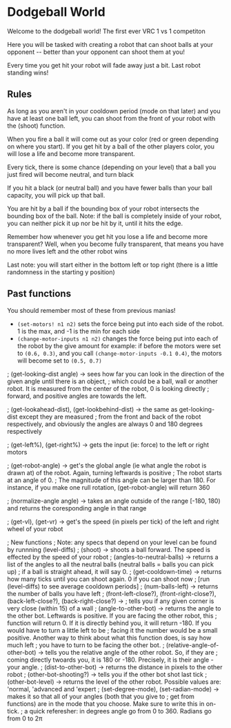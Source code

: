 # Dodgeball World

Welcome to the dodgeball world! The first ever VRC 1 vs 1 competiton

Here you will be tasked with creating a robot that can shoot balls at
your opponent -- better than your opponent can shoot them at you!

Every time you get hit your robot will fade away just a bit. Last
robot standing wins!

## Rules

As long as you aren't in your cooldown period (mode on that later) and
you have at least one ball left, you can shoot from the front of your
robot with the (shoot) function.

When you fire a ball it will come out as your color (red or green
depending on where you start). If you get hit by a ball of the other
players color, you will lose a life and become more transparent.

Every tick, there is some chance (depending on your level) that a ball
you just fired will become neutral, and turn black

If you hit a black (or neutral ball) and you have fewer balls than
your ball capacity, you will pick up that ball.

You are hit by a ball if the bounding box of your robot intersects the
bounding box of the ball. Note: if the ball is completely inside of
your robot, you can neither pick it up nor be hit by it, until it hits
the edge.

Remember how whenever you get hit you lose a life and become more
transparent? Well, when you become fully transparent, that means you
have no more lives left and the other robot wins

Last note: you will start either in the bottom left or top right
(there is a little randomness in the starting y position)

## Past functions

You should remember most of these from previous manias!

- `(set-motors! n1 n2)` sets the force being put into each side of the
  robot. 1 is the max, and -1 is the min for each side
- `(change-motor-inputs n1 n2)` changes the force being put into each
  of the robot by the give amount for example: if before the motors
  were set to `(0.6, 0.3)`, and you call `(change-motor-inputs -0.1
  0.4)`, the motors will become set to `(0.5, 0.7)`

; (get-looking-dist angle) -> sees how far you can look in the direction of the given angle until there is an object,
;    which could be a ball, wall or another robot. It is measured from the center of the robot, 0 is looking directly
;    forward, and positive angles are towards the left.

; (get-lookahead-dist), (get-lookbehind-dist) -> the same as get-looking-dist except they are measured
;    from the front and back of the robot respectively, and obviously the angles are always 0 and 180 degrees respectively

; (get-left%), (get-right%) -> gets the input (ie: force) to the left or right motors

; (get-robot-angle) -> get's the global angle (ie what angle the robot is drawn at) of the robot. Again, turning leftwards is positive
;    The robot starts at an angle of 0.
;    The magnitude of this angle can be larger than 180. For instance, if you make one rull rotation, (get-robot-angle) will return 360

; (normalize-angle angle) -> takes an angle outside of the range [-180, 180) and returns the coresponding angle in that range

; (get-vl), (get-vr) -> get's the speed (in pixels per tick) of the left and right wheel of your robot

; New functions
; Note: any specs that depend on your level can be found by runnning (level-diffs)
; (shoot) -> shoots a ball forward. The speed is effected by the speed of your robot
; (angles-to-neutral-balls) -> returns a list of the angles to all the neutral balls (neutral balls = balls you can pick up)
;    if a ball is straight ahead, it will say 0.
; (get-cooldown-time) -> returns how many ticks until you can shoot again. 0 if you can shoot now
;    [run (level-diffs) to see average cooldown periods]
; (num-balls-left) -> returns the number of balls you have left
; (front-left-close?), (front-right-close?), (back-left-close?), (back-right-close?) ->
;    tells you if any given corner is very close (within 15) of a wall
; (angle-to-other-bot) -> returns the angle to the other bot. Leftwards is positive. If you are facing the other robot, this
;    function will return 0. If it is directly behind you, it will return -180. If you would have to turn a little left to be
;    facing it the number would be a small positive. Another way to think about what this function does, is say how much left
;    you have to turn to be facing the other bot.
; (relative-angle-of-other-bot) -> tells you the relative angle of the other robot. So, if they are
;    coming directly twoards you, it is 180 or -180. Precisely, it is their angle - your angle.
; (dist-to-other-bot) -> returns the distance in pixels to the other robot
; (other-bot-shooting?) -> tells you if the other bot shot last tick
; (other-bot-level) -> returns the level of the other robot. Possible values are: 'normal, 'advanced and 'expert
; (set-degree-mode), (set-radian-mode) -> makes it so that all of your angles (both that you give to
;    get from functions) are in the mode that you choose. Make sure to write this in on-tick.
;    a quick referesher: in degrees angle go from 0 to 360. Radians go from 0 to 2π
